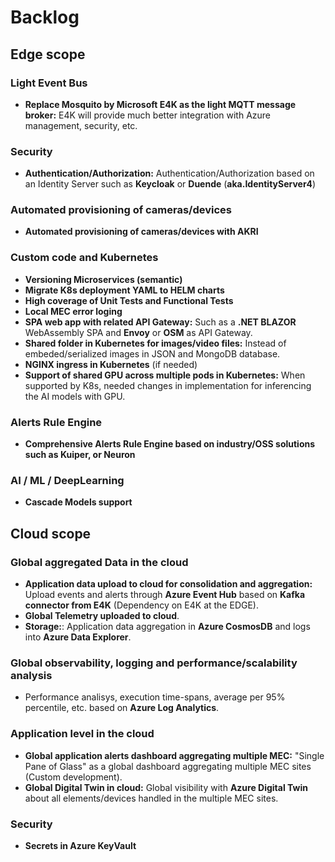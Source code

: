 # Backlog

## Edge scope

### Light Event Bus
- **Replace Mosquito by Microsoft E4K as the light MQTT message broker:** E4K will provide much better integration with Azure management, security, etc.

### Security

- **Authentication/Authorization:** Authentication/Authorization based on an Identity Server such as **Keycloak** or **Duende** (**aka.IdentityServer4**) 

### Automated provisioning of cameras/devices
- **Automated provisioning of cameras/devices with AKRI**

### Custom code and Kubernetes

- **Versioning Microservices (semantic)**
- **Migrate K8s deployment YAML to HELM charts**
- **High coverage of Unit Tests and Functional Tests**
- **Local MEC error loging**
- **SPA web app with related API Gateway:** Such as a **.NET BLAZOR** WebAssembly SPA and **Envoy** or **OSM** as API Gateway. 
- **Shared folder in Kubernetes for images/video files:** Instead of embeded/serialized images in JSON and MongoDB database.
- **NGINX ingress in Kubernetes** (if needed)
- **Support of shared GPU across multiple pods in Kubernetes:** When supported by K8s, needed changes in implementation for inferencing the AI models with GPU.

### Alerts Rule Engine
- **Comprehensive Alerts Rule Engine based on industry/OSS solutions such as Kuiper, or Neuron**

### AI / ML / DeepLearning
- **Cascade Models support**

## Cloud scope

### Global aggregated Data in the cloud 
- **Application data upload to cloud for consolidation and aggregation:** Upload events and alerts through **Azure Event Hub** based on **Kafka connector from E4K** (Dependency on E4K at the EDGE).
- **Global Telemetry uploaded to cloud**. 
- **Storage:**: Application data aggregation in **Azure CosmosDB** and logs into **Azure Data Explorer**.  

### Global observability, logging and performance/scalability analysis
- Performance analisys, execution time-spans, average per 95% percentile, etc. based on **Azure Log Analytics**. 

### Application level in the cloud
- **Global application alerts dashboard aggregating multiple MEC:** "Single Pane of Glass" as a global dashboard aggregating multiple MEC sites (Custom development).
- **Global Digital Twin in cloud:** Global visibility with **Azure Digital Twin** about all elements/devices handled in the multiple MEC sites. 

### Security
- **Secrets in Azure KeyVault**
